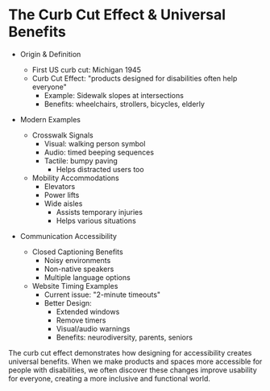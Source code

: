 # The Curb Cut Effect & Universal Benefits

* Origin & Definition
   - First US curb cut: Michigan 1945
   - Curb Cut Effect: "products designed for disabilities often help everyone"
       * Example: Sidewalk slopes at intersections
       * Benefits: wheelchairs, strollers, bicycles, elderly

* Modern Examples
   - Crosswalk Signals
       * Visual: walking person symbol
       * Audio: timed beeping sequences
       * Tactile: bumpy paving
           - Helps distracted users too
   - Mobility Accommodations
       * Elevators
       * Power lifts
       * Wide aisles
           - Assists temporary injuries
           - Helps various situations

* Communication Accessibility
   - Closed Captioning Benefits
       * Noisy environments
       * Non-native speakers
       * Multiple language options
   - Website Timing Examples
       * Current issue: "2-minute timeouts"
       * Better Design:
           - Extended windows
           - Remove timers
           - Visual/audio warnings
           - Benefits: neurodiversity, parents, seniors

The curb cut effect demonstrates how designing for accessibility creates universal benefits. When we make products and spaces more accessible for people with disabilities, we often discover these changes improve usability for everyone, creating a more inclusive and functional world.
